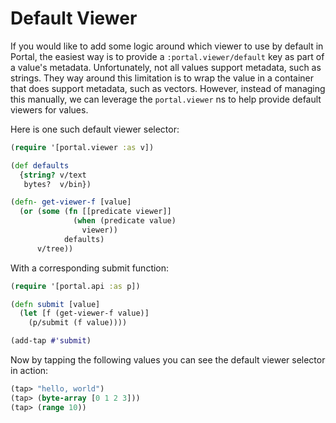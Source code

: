 # Default Viewer

If you would like to add some logic around which viewer to use by default in
Portal, the easiest way is to provide a `:portal.viewer/default` key as part of
a value's metadata. Unfortunately, not all values support metadata, such as
strings. They way around this limitation is to wrap the value in a container
that does support metadata, such as vectors. However, instead of managing this
manually, we can leverage the `portal.viewer` ns to help provide default viewers
for values.

Here is one such default viewer selector:

```clojure
(require '[portal.viewer :as v])

(def defaults
  {string? v/text
   bytes?  v/bin})

(defn- get-viewer-f [value]
  (or (some (fn [[predicate viewer]]
              (when (predicate value)
                viewer))
            defaults)
      v/tree))
```

With a corresponding submit function:

```clojure
(require '[portal.api :as p])

(defn submit [value]
  (let [f (get-viewer-f value)]
    (p/submit (f value))))

(add-tap #'submit)
```

Now by tapping the following values you can see the default viewer selector in
action:

```clojure
(tap> "hello, world")
(tap> (byte-array [0 1 2 3]))
(tap> (range 10))
```
